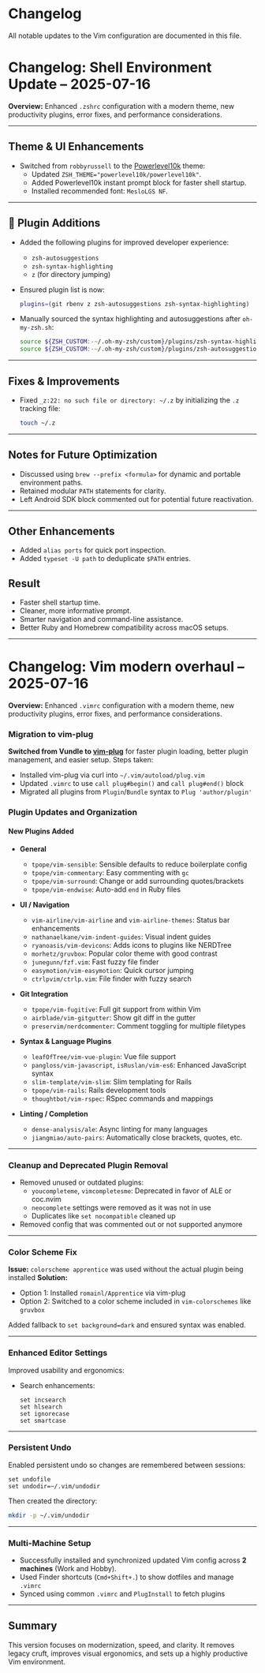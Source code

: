 # Changelog

All notable updates to the Vim configuration are documented in this file.

# Changelog: Shell Environment Update – 2025-07-16

**Overview:**
Enhanced `.zshrc` configuration with a modern theme, new productivity plugins, error fixes, and performance considerations.

---

## Theme & UI Enhancements
- Switched from `robbyrussell` to the [Powerlevel10k](https://github.com/romkatv/powerlevel10k) theme:
  - Updated `ZSH_THEME="powerlevel10k/powerlevel10k"`.
  - Added Powerlevel10k instant prompt block for faster shell startup.
  - Installed recommended font: `MesloLGS NF`.

---

## 🔌 Plugin Additions
- Added the following plugins for improved developer experience:
  - `zsh-autosuggestions`
  - `zsh-syntax-highlighting`
  - `z` (for directory jumping)

- Ensured plugin list is now:
  ```zsh
  plugins=(git rbenv z zsh-autosuggestions zsh-syntax-highlighting)
  ```

- Manually sourced the syntax highlighting and autosuggestions after `oh-my-zsh.sh`:
  ```zsh
  source ${ZSH_CUSTOM:-~/.oh-my-zsh/custom}/plugins/zsh-syntax-highlighting/zsh-syntax-highlighting.zsh
  source ${ZSH_CUSTOM:-~/.oh-my-zsh/custom}/plugins/zsh-autosuggestions/zsh-autosuggestions.zsh
  ```

---

## Fixes & Improvements
- Fixed `_z:22: no such file or directory: ~/.z` by initializing the `.z` tracking file:
  ```sh
  touch ~/.z
  ```

---

## Notes for Future Optimization
- Discussed using `brew --prefix <formula>` for dynamic and portable environment paths.
- Retained modular `PATH` statements for clarity.
- Left Android SDK block commented out for potential future reactivation.

---

## Other Enhancements
- Added `alias ports` for quick port inspection.
- Added `typeset -U path` to deduplicate `$PATH` entries.

## Result
- Faster shell startup time.
- Cleaner, more informative prompt.
- Smarter navigation and command-line assistance.
- Better Ruby and Homebrew compatibility across macOS setups.

---

# Changelog: Vim modern overhaul – 2025-07-16

**Overview:**
Enhanced `.vimrc` configuration with a modern theme, new productivity plugins, error fixes, and performance considerations.

### Migration to vim-plug

**Switched from Vundle to [vim-plug](https://github.com/junegunn/vim-plug)** for faster plugin loading, better plugin management, and easier setup.
Steps taken:
- Installed vim-plug via curl into `~/.vim/autoload/plug.vim`
- Updated `.vimrc` to use `call plug#begin()` and `call plug#end()` block
- Migrated all plugins from `Plugin`/`Bundle` syntax to `Plug 'author/plugin'`

### Plugin Updates and Organization

#### New Plugins Added
- **General**
  - `tpope/vim-sensible`: Sensible defaults to reduce boilerplate config
  - `tpope/vim-commentary`: Easy commenting with `gc`
  - `tpope/vim-surround`: Change or add surrounding quotes/brackets
  - `tpope/vim-endwise`: Auto-add `end` in Ruby files

- **UI / Navigation**
  - `vim-airline/vim-airline` and `vim-airline-themes`: Status bar enhancements
  - `nathanaelkane/vim-indent-guides`: Visual indent guides
  - `ryanoasis/vim-devicons`: Adds icons to plugins like NERDTree
  - `morhetz/gruvbox`: Popular color theme with good contrast
  - `junegunn/fzf.vim`: Fast fuzzy file finder
  - `easymotion/vim-easymotion`: Quick cursor jumping
  - `ctrlpvim/ctrlp.vim`: File finder with fuzzy search

- **Git Integration**
  - `tpope/vim-fugitive`: Full git support from within Vim
  - `airblade/vim-gitgutter`: Show git diff in the gutter
  - `preservim/nerdcommenter`: Comment toggling for multiple filetypes

- **Syntax & Language Plugins**
  - `leafOfTree/vim-vue-plugin`: Vue file support
  - `pangloss/vim-javascript`, `isRuslan/vim-es6`: Enhanced JavaScript syntax
  - `slim-template/vim-slim`: Slim templating for Rails
  - `tpope/vim-rails`: Rails development tools
  - `thoughtbot/vim-rspec`: RSpec commands and mappings

- **Linting / Completion**
  - `dense-analysis/ale`: Async linting for many languages
  - `jiangmiao/auto-pairs`: Automatically close brackets, quotes, etc.

---

### Cleanup and Deprecated Plugin Removal

- Removed unused or outdated plugins:
  - `youcompleteme`, `vimcompletesme`: Deprecated in favor of ALE or coc.nvim
  - `neocomplete` settings were removed as it was not in use
  - Duplicates like `set nocompatible` cleaned up
- Removed config that was commented out or not supported anymore

---

### Color Scheme Fix

**Issue:** `colorscheme apprentice` was used without the actual plugin being installed
**Solution:**
- Option 1: Installed `romainl/Apprentice` via vim-plug
- Option 2: Switched to a color scheme included in `vim-colorschemes` like `gruvbox`

Added fallback to `set background=dark` and ensured syntax was enabled.

---

### Enhanced Editor Settings

Improved usability and ergonomics:
- Search enhancements:
  ```vim
  set incsearch
  set hlsearch
  set ignorecase
  set smartcase
  ```
---

### Persistent Undo

Enabled persistent undo so changes are remembered between sessions:

```vim
set undofile
set undodir=~/.vim/undodir
```

Then created the directory:
```sh
mkdir -p ~/.vim/undodir
```

---

### Multi-Machine Setup

- Successfully installed and synchronized updated Vim config across **2 machines** (Work and Hobby).
- Used Finder shortcuts (`Cmd+Shift+.`) to show dotfiles and manage `.vimrc`
- Synced using common `.vimrc` and `PlugInstall` to fetch plugins

---

## Summary

This version focuses on modernization, speed, and clarity. It removes legacy cruft, improves visual ergonomics, and sets up a highly productive Vim environment.


